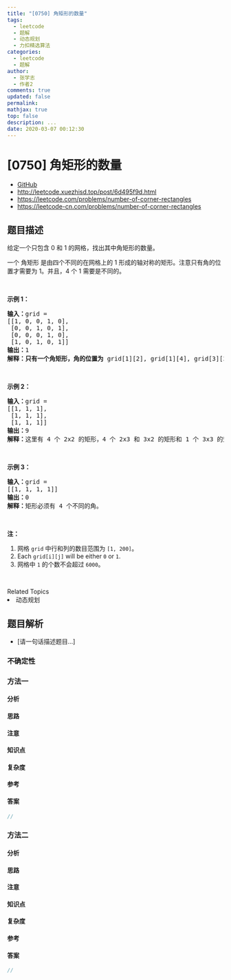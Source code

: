 ```yaml
---
title: "[0750] 角矩形的数量"
tags:
  - leetcode
  - 题解
  - 动态规划
  - 力扣精选算法
categories:
  - leetcode
  - 题解
author:
  - 张学志
  - 作者2
comments: true
updated: false
permalink:
mathjax: true
top: false
description: ...
date: 2020-03-07 00:12:30
---
```



# [0750] 角矩形的数量
* [GitHub](https://github.com/algoboy101/LeetCodeCrowdsource/tree/master/_posts/QA/%5B0750%5D%20%E8%A7%92%E7%9F%A9%E5%BD%A2%E7%9A%84%E6%95%B0%E9%87%8F.md)
* http://leetcode.xuezhisd.top/post/6d495f9d.html
* https://leetcode.com/problems/number-of-corner-rectangles
* https://leetcode-cn.com/problems/number-of-corner-rectangles


## 题目描述

<p>给定一个只包含 0 和 1 的网格，找出其中角矩形的数量。</p>

<p>一个 角矩形 是由四个不同的在网格上的 1 形成的轴对称的矩形。注意只有角的位置才需要为 1。并且，4 个 1 需要是不同的。</p>

<p>&nbsp;</p>

<p><strong>示例 1：</strong></p>

<pre><strong>输入：</strong>grid = 
[[1, 0, 0, 1, 0],
 [0, 0, 1, 0, 1],
 [0, 0, 0, 1, 0],
 [1, 0, 1, 0, 1]]
<strong>输出：</strong>1
<strong>解释：只有一个角矩形，角的位置为</strong> grid[1][2], grid[1][4], grid[3][2], grid[3][4]。
</pre>

<p>&nbsp;</p>

<p><strong>示例 2：</strong></p>

<pre><strong>输入：</strong>grid = 
[[1, 1, 1],
 [1, 1, 1],
 [1, 1, 1]]
<strong>输出：</strong>9
<strong>解释：</strong>这里有 4 个 2x2 的矩形，4 个 2x3 和 3x2 的矩形和 1 个 3x3&nbsp;的矩形。
</pre>

<p>&nbsp;</p>

<p><strong>示例 3：</strong></p>

<pre><strong>输入：</strong>grid = 
[[1, 1, 1, 1]]
<strong>输出：</strong>0
<strong>解释：</strong>矩形必须有 4 个不同的角。
</pre>

<p>&nbsp;</p>

<p><strong>注：</strong></p>

<ol>
	<li>网格 <code>grid</code> 中行和列的数目范围为&nbsp;<code>[1, 200]</code>。</li>
	<li>Each <code>grid[i][j]</code> will be either <code>0</code> or <code>1</code>.</li>
	<li>网格中&nbsp;<code>1</code>&nbsp;的个数不会超过&nbsp;<code>6000</code>。</li>
</ol>

<p>&nbsp;</p>
<div><div>Related Topics</div><div><li>动态规划</li></div></div>


## 题目解析
* [请一句话描述题目...]

### 不确定性


### 方法一

#### 分析

#### 思路

#### 注意

#### 知识点

#### 复杂度

#### 参考

#### 答案

```cpp
//
```


### 方法二

#### 分析

#### 思路

#### 注意

#### 知识点

#### 复杂度

#### 参考

#### 答案

```cpp
//
```


